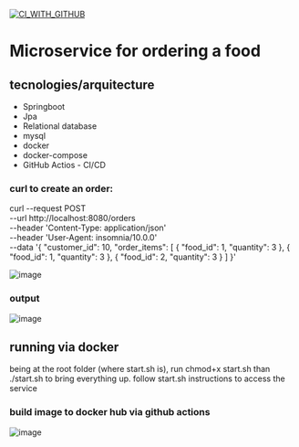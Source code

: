 [![CI_WITH_GITHUB](https://github.com/lcmartins/food/actions/workflows/docker-publish.yml/badge.svg)](https://github.com/lcmartins/food/actions/workflows/docker-publish.yml)
# Microservice for ordering a food

## tecnologies/arquitecture

- Springboot
- Jpa
- Relational database
- mysql
- docker
- docker-compose
- GitHub Actios - CI/CD

### curl to create an order:

curl --request POST \
  --url http://localhost:8080/orders \
  --header 'Content-Type: application/json' \
  --header 'User-Agent: insomnia/10.0.0' \
  --data '{
	"customer_id": 10,
	"order_items": [
		{
			"food_id": 1,
			"quantity": 3
		},
		{
			"food_id": 1,
			"quantity": 3
		},
		{
			"food_id": 2,
			"quantity": 3
		}
	]
}'

![image](https://github.com/user-attachments/assets/f657422f-b413-490a-a36d-dbbfab2a2669)

### output
![image](https://github.com/user-attachments/assets/85a03531-a68f-4bc4-b478-68bbeed646e1)

## running via docker
being at the root folder (where start.sh is), run chmod+x start.sh
than ./start.sh to bring everything up. follow start.sh instructions to access the service


### build image to docker hub via github actions
![image](https://github.com/user-attachments/assets/82829bf3-826f-4585-a304-8dcb3be4c2c3)
